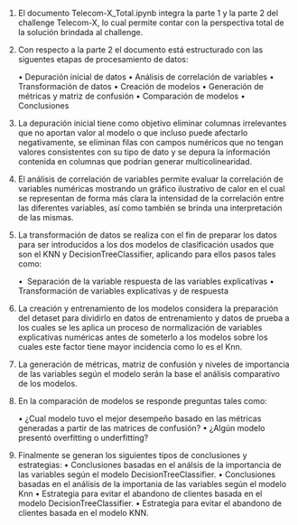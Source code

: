 1. El documento Telecom-X_Total.ipynb integra la parte 1 y la parte 2 del challenge Telecom-X, lo cual permite contar con la perspectiva total de la solución brindada al challenge.

2. Con respecto a la parte 2 el documento está estructurado con las siguentes etapas de procesamiento de datos:

    • Depuración inicial de datos
    • Análisis de correlación de variables
    • Transformación de datos
    • Creación de modelos
    • Generación de métricas y matriz de confusión
    • Comparación de modelos
    • Conclusiones
      
3. La depuración inicial tiene como objetivo eliminar columnas irrelevantes que no aportan valor al modelo o que incluso puede afectarlo negativamente, se eliminan filas con campos numéricos que no tengan valores consistentes con su tipo de dato y se depura la información contenida en columnas que podrían generar multicolinearidad.

4. El análisis de correlación de variables permite evaluar la correlación de variables numéricas mostrando un gráfico ilustrativo de calor en el cual se representan de forma más clara la intensidad de la correlación entre las diferentes variables, así como también se brinda una interpretación de las mismas.

5. La transformación de datos se realiza con el fin de preparar los datos para ser introducidos a los dos modelos de clasificación usados que son el KNN y DecisionTreeClassifier, aplicando para ellos pasos tales como:
      
    •  Separación de la variable respuesta de las variables explicativas
    • Transformación de variables explicativas y de respuesta

6. La creación y entrenamiento de los modelos considera la preparación del detaset para dividirlo en datos de entrenamiento y datos de prueba a los cuales se les aplica un proceso de normalización de variables explicativas numéricas antes de someterlo a los modelos sobre los cuales este factor tiene mayor incidencia como lo es el Knn.

7. La generación de métricas, matriz de confusión y niveles de importancia de las variables según el modelo serán la base el análisis comparativo de los modelos.

8. En la comparación de modelos se responde preguntas tales como:

    • ¿Cual modelo tuvo el mejor desempeño basado en las métricas generadas a partir de las matrices de confusión?
    • ¿Algún modelo presentó overfitting o underfitting? 

7. Finalmente se generan los siguientes tipos de conclusiones y estrategias:
    • Conclusiones basadas en el análsis de la importancia de las variables según el modelo  DecisionTreeClassifier.
    • Conclusiones basadas en el análisis de la importania de las variables según el modelo Knn
    • Estrategia para evitar el abandono de clientes basada en el modelo  DecisionTreeClassifier.
    • Estrategia para evitar el abandono de clientes basada en el modelo  KNN.
